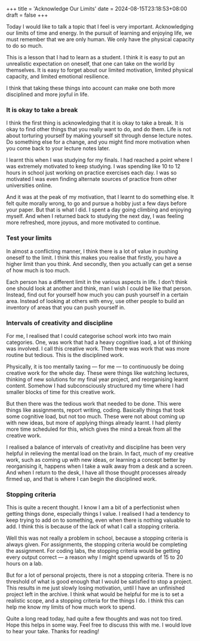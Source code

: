 +++
title = 'Acknowledge Our Limits'
date = 2024-08-15T23:18:53+08:00
draft = false
+++

Today I would like to talk a topic that I feel is very important. Acknowledging our limits of time and energy. In the pursuit of learning and enjoying life, we must remember that we are only human. We only have the physical capacity to do so much.

This is a lesson that I had to learn as a student. I think it is easy to put an unrealistic expectation on oneself, that one can take on the world by themselves. It is easy to forget about our limited motivation, limited physical capacity, and limited emotional resilience.

I think that taking these things into account can make one both more disciplined and more joyful in life.

### It is okay to take a break

I think the first thing is acknowledging that it is okay to take a break. It is okay to find other things that you really want to do, and do them. Life is not about torturing yourself by making yourself sit through dense lecture notes. Do something else for a change, and you might find more motivation when you come back to your lecture notes later.

I learnt this when I was studying for my finals. I had reached a point where I was extremely motivated to keep studying. I was spending like 10 to 12 hours in school just working on practice exercises each day. I was so motivated I was even finding alternate sources of practice from other universities online.

And it was at the peak of my motivation, that I learnt to do something else. It felt quite morally wrong, to go and pursue a hobby just a few days before your paper. But that is what I did. I spent a day going climbing and enjoying myself. And when I returned back to studying the next day, I was feeling more refreshed, more joyous, and more motivated to continue.

### Test your limits

In almost a conflicting manner, I think there is a lot of value in pushing oneself to the limit. I think this makes you realise that firstly, you have a higher limit than you think. And secondly, then you actually can get a sense of how much is too much.

Each person has a different limit in the various aspects in life. I don’t think one should look at another and think, man I wish I could be like that person. Instead, find out for yourself how much you can push yourself in a certain area. Instead of looking at others with envy, use other people to build an inventory of areas that you can push yourself in.

### Intervals of creativity and discipline

For me, I realised that I could categorise school work into two main categories. One, was work that had a heavy cognitive load, a lot of thinking was involved. I call this creative work. Then there was work that was more routine but tedious. This is the disciplined work.

Physically, it is too mentally taxing — for me — to continuously be doing creative work for the whole day. These were things like watching lectures, thinking of new solutions for my final year project, and reorganising learnt content. Somehow I had subconsciously structured my time where I had smaller blocks of time for this creative work.

But then there was the tedious work that needed to be done. This were things like assignments, report writing, coding. Basically things that took some cognitive load, but not too much. These were not about coming up with new ideas, but more of applying things already learnt. I had plenty more time scheduled for this, which gives the mind a break from all the creative work.

I realised a balance of intervals of creativity and discipline has been very helpful in relieving the mental load on the brain. In fact, much of my creative work, such as coming up with new ideas, or learning a concept better by reorganising it, happens when I take a walk away from a desk and a screen. And when I return to the desk, I have all those thought processes already firmed up, and that is where I can begin the disciplined work.

### Stopping criteria

This is quite a recent thought. I know I am a bit of a perfectionist when getting things done, especially things I value. I realised I had a tendency to keep trying to add on to something, even when there is nothing valuable to add. I think this is because of the lack of what I call a stopping criteria.

Well this was not really a problem in school, because a stopping criteria is always given. For assignments, the stopping criteria would be completing the assignment. For coding labs, the stopping criteria would be getting every output correct — a reason why I might spend upwards of 15 to 20 hours on a lab.

But for a lot of personal projects, there is not a stopping criteria. There is no threshold of what is good enough that I would be satisfied to stop a project. This results in me just slowly losing motivation, until I have an unfinished project left in the archive. I think what would be helpful for me is to set a realistic scope, and a stopping criteria for the things I do. I think this can help me know my limits of how much work to spend.

Quite a long read today, had quite a few thoughts and was not too tired. Hope this helps in some way. Feel free to discuss this with me. I would love to hear your take. Thanks for reading!
